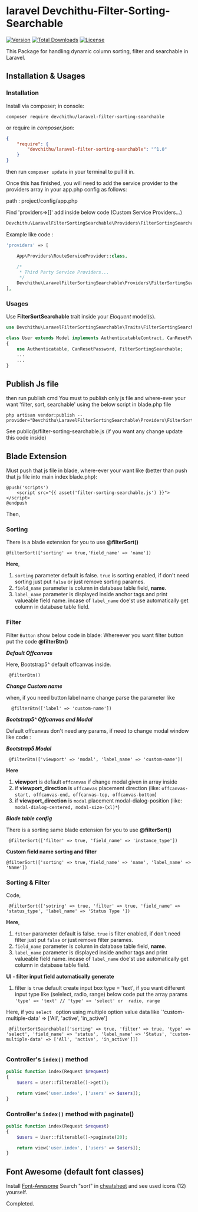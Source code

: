 # laravel Devchithu-Filter-Sorting-Searchable

[![Version](http://poser.pugx.org/dev-chithu/laravel-filter-sort-searchable/version)](https://packagist.org/packages/dev-chithu/laravel-filter-sort-searchable)
[![Total Downloads](http://poser.pugx.org/dev-chithu/laravel-filter-sort-searchable/downloads)](https://packagist.org/packages/dev-chithu/laravel-filter-sort-searchable)
[![License](http://poser.pugx.org/dev-chithu/laravel-filter-sort-searchable/license)](https://packagist.org/packages/dev-chithu/laravel-filter-sort-searchable)


This Package for handling dynamic column sorting, filter and searchable in Laravel.

## Installation & Usages

### Installation

Install via composer; in console: 
```
composer require devchithu/laravel-filter-sorting-searchable 
``` 
or require in *composer.json*:
```json
{
    "require": {
        "devchithu/laravel-filter-sorting-searchable": "^1.0"
    }
}
```
then run `composer update` in your terminal to pull it in.

Once this has finished, you will need to add the service provider to the providers array in your app.php config as follows:

path : project/config/app.php

Find 'providers=>[]' add inside below code (Custom Service Providers...)

```php
Devchithu\LaravelFilterSortingSearchable\Providers\FilterSortingSearchableProvider::class,
```
Example like code : 

```php
'providers' => [

    App\Providers\RouteServiceProvider::class,

    /*
     * Third Party Service Providers...
     */
    Devchithu\LaravelFilterSortingSearchable\Providers\FilterSortingSearchableProvider::class,
],
```
### Usages

Use **FilterSortSearchable** trait inside your *Eloquent* model(s).

```php
use Devchithu\LaravelFilterSortingSearchable\Traits\FilterSortingSearchable;

class User extends Model implements AuthenticatableContract, CanResetPasswordContract
{
    use Authenticatable, CanResetPassword, FilterSortingSearchable;
    ...
    ...
}
```

## Publish Js file

then run publish cmd You must to publish only js file and where-ever your want 'filter, sort, searchable' using the below script in blade.php file

```
php artisan vendor:publish --provider="Devchithu\LaravelFilterSortingSearchable\Providers\FilterSortingSearchableProvider"
```
See public/js/filter-sorting-searchable.js (if you want any change update this code inside)

## Blade Extension
Must push that js file in blade, where-ever your want like (better than push that js file into main index blade.php):

```
@push('scripts')
    <script src="{{ asset('filter-sorting-searchable.js') }}"></script>
@endpush
```
Then, 

### Sorting

There is a blade extension for you to use **@filterSort()**

```blade
@filterSort(['sorting' => true,'field_name' => 'name'])
```
**Here**,
1. `sorting` parameter default is false. `true` is sorting enabled, if don't need sorting just put `false` or just remove sorting parames.
2. `field_name` parameter is column in database table field, **name**.
3. `label_name` parameter is displayed inside anchor tags and print valueable field name. incase of  `label_name` doe'st use automatically get column in database table field.
   
### Filter
Filter `Button` show below code in blade: 
Whereever you want filter button put the code **@filterBtn()**

***Default Offcanvas***

Here, Bootstrap5^ default offcanvas inside.

```blade
 @filterBtn()
```

***Change Custom name***

when, if you need button label name change parse the parameter like

```blade
  @filterBtn(['label' => 'custom-name'])
```

***Bootstrap5^ Offcanvas and Modal***

Default offcanvas don't need any params, if need to change modal window like code :

***Bootstrap5 Modal***

```blade
 @filterBtn(['viewport' => 'modal', 'label_name' => 'custom-name'])
```
**Here**

1. **viewport** is default `offcanvas` if change modal given in array inside
2. if **viewport_direction** is `offcanvas` placement direction (like: `offcanvas-start, offcanvas-end, offcanvas-top, offcanvas-bottom`)
3. if **viewport_direction** is `modal` placement modal-dialog-position (like: `modal-dialog-centered, modal-size-(xl)*`)

***Blade table config***

There is a sorting same blade extension for you to use **@filterSort()**

```blade
 @filterSort(['filter' => true, 'field_name' => 'instance_type'])
```

**Custom field name sorting and filter**

```blade
@filterSort(['sorting' => true,'field_name' => 'name', 'label_name' => 'Name'])
```

### Sorting & Filter

Code, 

```blade
 @filterSort(['sotring' => true, 'filter' => true, 'field_name' => 'status_type', 'label_name' => 'Status Type '])
```

**Here**,
1. `filter` parameter default is false. `true` is filter enabled, if don't need filter just put `false` or just remove filter parames.
2. `field_name` parameter is column in database table field, **name**.
3. `label_name` parameter is displayed inside anchor tags and print valueable field name. incase of  `label_name` doe'st use automatically get column in database table field.

**UI - filter input field automatically generate**

1. filter is `true` default create input box type = 'text', if you want different input type like (selelect, radio, range) below code put the array params
   `'type' => 'text' // 'type' => 'select' or  radio, range`

Here, if you `select ` option using  multiple option value data like `'custom-multiple-data' => ['All', 'active', 'in_active']

```blade
 @filterSortSearchable(['sorting' => true, 'filter' => true, 'type' => 'select', 'field_name' => 'status', 'label_name' => 'Status', 'custom-multiple-data' => ['All', 'active', 'in_active']])
                               
```

### Controller's `index()` method

```php
public function index(Request $request)
{
    $users = User::filterable()->get();

    return view('user.index', ['users' => $users]);
}
```

### Controller's `index()` method with paginate()

```php
public function index(Request $request)
{
    $users = User::filterable()->paginate(20);

    return view('user.index', ['users' => $users]);
}
```

## Font Awesome (default font classes)

Install [Font-Awesome](https://fontawesome.com/v4.7.0/) Search "sort" in [cheatsheet](https://fontawesome.com/v4.7.0/icons/) and see used icons (12) yourself.

Completed.

